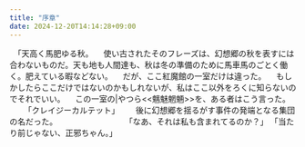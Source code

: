 ```yaml
---
title: "序章"
date: 2024-12-20T14:14:28+09:00
---
```

　｢天高く馬肥ゆる秋。
　使い古されたそのフレーズは、幻想郷の秋を表すには合わないものだ。天も地も人間達も、秋は冬の準備のために馬車馬のごとく働く。肥えている暇などない。
　だが、ここ紅魔館の一室だけは違った。
　もしかしたらここだけではないのかもしれないが、私はここ以外をろくに知らないのでそれでいい。
　この一室の|やつら<<魑魅魍魎>>を、ある者はこう言った。
　
　｢クレイジーカルテット｣
　
　後に幻想郷を揺るがす事件の発端となる集団の名だった。
　
　
　
　
　
　
　｢なあ、それは私も含まれてるのか？｣
　｢当たり前じゃない、正邪ちゃん。｣
